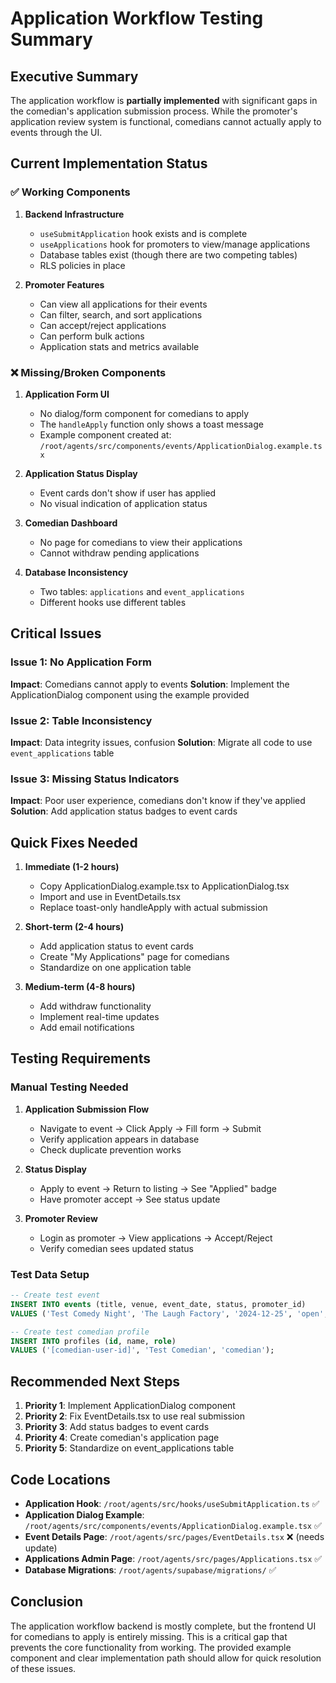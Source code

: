 # Application Workflow Testing Summary

## Executive Summary

The application workflow is **partially implemented** with significant gaps in the comedian's application submission process. While the promoter's application review system is functional, comedians cannot actually apply to events through the UI.

## Current Implementation Status

### ✅ Working Components

1. **Backend Infrastructure**
   - `useSubmitApplication` hook exists and is complete
   - `useApplications` hook for promoters to view/manage applications
   - Database tables exist (though there are two competing tables)
   - RLS policies in place

2. **Promoter Features**
   - Can view all applications for their events
   - Can filter, search, and sort applications
   - Can accept/reject applications
   - Can perform bulk actions
   - Application stats and metrics available

### ❌ Missing/Broken Components

1. **Application Form UI**
   - No dialog/form component for comedians to apply
   - The `handleApply` function only shows a toast message
   - Example component created at: `/root/agents/src/components/events/ApplicationDialog.example.tsx`

2. **Application Status Display**
   - Event cards don't show if user has applied
   - No visual indication of application status

3. **Comedian Dashboard**
   - No page for comedians to view their applications
   - Cannot withdraw pending applications

4. **Database Inconsistency**
   - Two tables: `applications` and `event_applications`
   - Different hooks use different tables

## Critical Issues

### Issue 1: No Application Form
**Impact**: Comedians cannot apply to events
**Solution**: Implement the ApplicationDialog component using the example provided

### Issue 2: Table Inconsistency
**Impact**: Data integrity issues, confusion
**Solution**: Migrate all code to use `event_applications` table

### Issue 3: Missing Status Indicators
**Impact**: Poor user experience, comedians don't know if they've applied
**Solution**: Add application status badges to event cards

## Quick Fixes Needed

1. **Immediate (1-2 hours)**
   - Copy ApplicationDialog.example.tsx to ApplicationDialog.tsx
   - Import and use in EventDetails.tsx
   - Replace toast-only handleApply with actual submission

2. **Short-term (2-4 hours)**
   - Add application status to event cards
   - Create "My Applications" page for comedians
   - Standardize on one application table

3. **Medium-term (4-8 hours)**
   - Add withdraw functionality
   - Implement real-time updates
   - Add email notifications

## Testing Requirements

### Manual Testing Needed
1. **Application Submission Flow**
   - Navigate to event → Click Apply → Fill form → Submit
   - Verify application appears in database
   - Check duplicate prevention works

2. **Status Display**
   - Apply to event → Return to listing → See "Applied" badge
   - Have promoter accept → See status update

3. **Promoter Review**
   - Login as promoter → View applications → Accept/Reject
   - Verify comedian sees updated status

### Test Data Setup
```sql
-- Create test event
INSERT INTO events (title, venue, event_date, status, promoter_id)
VALUES ('Test Comedy Night', 'The Laugh Factory', '2024-12-25', 'open', '[promoter-user-id]');

-- Create test comedian profile
INSERT INTO profiles (id, name, role)
VALUES ('[comedian-user-id]', 'Test Comedian', 'comedian');
```

## Recommended Next Steps

1. **Priority 1**: Implement ApplicationDialog component
2. **Priority 2**: Fix EventDetails.tsx to use real submission
3. **Priority 3**: Add status badges to event cards
4. **Priority 4**: Create comedian's application page
5. **Priority 5**: Standardize on event_applications table

## Code Locations

- **Application Hook**: `/root/agents/src/hooks/useSubmitApplication.ts` ✅
- **Application Dialog Example**: `/root/agents/src/components/events/ApplicationDialog.example.tsx` ✅
- **Event Details Page**: `/root/agents/src/pages/EventDetails.tsx` ❌ (needs update)
- **Applications Admin Page**: `/root/agents/src/pages/Applications.tsx` ✅
- **Database Migrations**: `/root/agents/supabase/migrations/` ✅

## Conclusion

The application workflow backend is mostly complete, but the frontend UI for comedians to apply is entirely missing. This is a critical gap that prevents the core functionality from working. The provided example component and clear implementation path should allow for quick resolution of these issues.